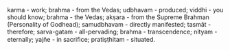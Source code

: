 karma - work; brahma - from the Vedas; udbhavam - produced; viddhi - you should know; brahma - the Vedas; akṣara - from the Supreme Brahman (Personality of Godhead); samudbhavam - directly manifested; tasmāt - therefore; sarva-gatam - all-pervading; brahma - transcendence; nityam - eternally; yajñe - in sacriﬁce; pratiṣṭhitam - situated.